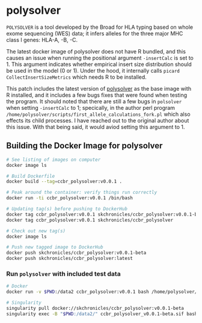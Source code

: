 # polysolver

`POLYSOLVER` is a tool developed by the Broad for HLA typing based on whole exome sequencing (WES) data; it infers alleles for the three major MHC class I genes: HLA-A, -B, -C.

The latest docker image of polysolver does not have R bundled, and this causes an issue when running the positional argument `-insertCalc` is set to 1. This argument indicates whether empirical insert size distribution should be used in the model (0 or 1). Under the hood, it internally calls `picard CollectInsertSizeMetrics` which needs R to be installed.

This patch includes the latest version of [polysolver](https://software.broadinstitute.org/cancer/cga/polysolver) as the base image with R installed, and it includes a few bugs fixes that were found when testing the program.
It should noted that there are still a few bugs in `polsolver` when setting `-insertCalc` to 1; specically, in the author perl program `/home/polysolver/scripts/first_allele_calculations_fork.pl` which also effects its child processes. I have reached out to the original author about this issue. With that being said, it would aviod setting this argument to 1.

## Building the Docker Image for polysolver
``` bash
# See listing of images on computer
docker image ls

# Build Dockerfile
docker build --tag=ccbr_polysolver:v0.0.1 .

# Peak around the container: verify things run correctly
docker run -ti ccbr_polysolver:v0.0.1 /bin/bash

# Updating tag(s) before pushing to DockerHub
docker tag ccbr_polysolver:v0.0.1 skchronicles/ccbr_polysolver:v0.0.1-beta
docker tag ccbr_polysolver:v0.0.1 skchronicles/ccbr_polysolver         # latest

# Check out new tag(s)
docker image ls

# Push new tagged image to DockerHub
docker push skchronicles/ccbr_polysolver:v0.0.1-beta
docker push skchronicles/ccbr_polysolver:latest
```

### Run `polysolver` with included test data
``` bash
# Docker
docker run -v $PWD:/data2 ccbr_polysolver:v0.0.1 bash /home/polysolver/scripts/shell_call_hla_type_test /home/polysolver/test/test.bam Unknown 1 hg19 STDFQ 1 test_docker_dir 

# Singularity
singularity pull docker://skchronicles/ccbr_polysolver:v0.0.1-beta
singularity exec -B "$PWD:/data2/" ccbr_polysolver_v0.0.1-beta.sif bash /home/polysolver/scripts/shell_call_hla_type_test /home/polysolver/test/test.bam Unknown 0 hg19 STDFQ 0 test_singularity_dir
```

